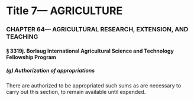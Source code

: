 
# Title 7— AGRICULTURE
### CHAPTER 64— AGRICULTURAL RESEARCH, EXTENSION, AND TEACHING
#### § 3319j. Borlaug International Agricultural Science and Technology Fellowship Program
##### (g) Authorization of appropriations

There are authorized to be appropriated such sums as are necessary to carry out this section, to remain available until expended.
